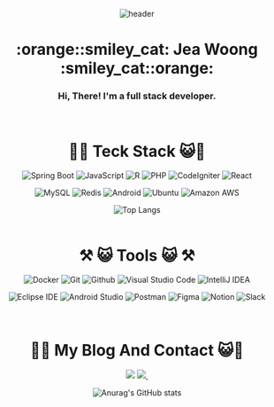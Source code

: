 <div align="center">

![header](https://capsule-render.vercel.app/api?color=gradient&customColorList=0,3,2,5,30&type=Waving&text=JeaWoong&nbsp;Hwang!&fontSize=40&theme=gruvbox_light)

<h1> :orange::smiley_cat:  Jea Woong  :smiley_cat::orange: </h1>
<h3> Hi, There! I'm a full stack developer.</h3>
  <br/>

# :orange::smiley_cat:  Teck Stack  :smiley_cat::orange:<br/>
<p align="center">
  <img alt="Spring Boot" src="https://img.shields.io/badge/Spring Boot-6db33f?style=flat-square&logo=Spring Boot&logoColor=white">
  <img alt="JavaScript" src="https://img.shields.io/badge/JavaScript-F7DF1E?style=flat-square&logo=JavaScript&logoColor=white">
  <img alt="R" src="https://img.shields.io/badge/R-276DC3?style=flat-square&logo=R&logoColor=white">
  <img alt="PHP" src="https://img.shields.io/badge/PHP-777BB4?style=flat-square&logo=PHP&logoColor=white">
  <img alt="CodeIgniter" src="https://img.shields.io/badge/CodeIgniter-ef4223?style=flat-square&logo=CodeIgniter&logoColor=white">
  <img alt="React" src="https://img.shields.io/badge/React-61dafb?style=flat-square&logo=React&logoColor=white">
</p>
<p align="center">
  <img alt="MySQL" src="https://img.shields.io/badge/MySQL-4479A1?style=flat-square&logo=MySQL&logoColor=white">
  <img alt="Redis" src="https://img.shields.io/badge/Redis-dc382d?style=flat-square&logo=Redis&logoColor=white">
  <img alt="Android" src="https://img.shields.io/badge/Android-3ddc84?style=flat-square&logo=Android&logoColor=white">
  
  <img alt="Ubuntu" src="https://img.shields.io/badge/Ubuntu-e95420?style=flat-square&logo=Ubuntu&logoColor=white">
  <img alt="Amazon AWS" src="https://img.shields.io/badge/Amazon AWS-232F3E?style=flat-square&logo=Amazon AWS&logoColor=white">
</p>

![Top Langs](https://github-readme-stats.vercel.app/api/top-langs/?username=wodnd0131&layout=compact)
<br/>
<br/>

# ⚒️ :smiley_cat: Tools :smiley_cat: ⚒️
<p align="center">
  <img alt="Docker" src="https://img.shields.io/badge/Docker-2496ed?style=flat-square&logo=Docker&logoColor=white">
  <img alt="Git" src="https://img.shields.io/badge/Git-f05032?style=flat-square&logo=Git&logoColor=white">
  <img alt="Github" src="https://img.shields.io/badge/Github-181717?style=flat-square&logo=Github&logoColor=white">
  <img alt="Visual Studio Code" src="https://img.shields.io/badge/Visual Studio Code-007acc?style=flat-square&logo=Visual Studio Code&logoColor=white">
  <img alt="IntelliJ IDEA" src="https://img.shields.io/badge/IntelliJ IDEA-000000?style=flat-square&logo=IntelliJ IDEA&logoColor=white">
</p>
<p align="center">
  <img alt="Eclipse IDE" src="https://img.shields.io/badge/Eclipse IDE-2c2255?style=flat-square&logo=Eclipse IDE&logoColor=white">
  <img alt="Android Studio" src="https://img.shields.io/badge/Android Studio-3ddc84?style=flat-square&logo=Android Studio&logoColor=white">
  <img alt="Postman" src="https://img.shields.io/badge/Postman-ff6c37?style=flat-square&logo=Postman&logoColor=white">
  <img alt="Figma" src="https://img.shields.io/badge/Figma-0052cc?style=flat-square&logo=Figma&logoColor=white">
  <img alt="Notion" src="https://img.shields.io/badge/Notion-ffffff?style=flat-square&logo=Notion&logoColor=black">
  <img alt="Slack" src="https://img.shields.io/badge/Slack-4a15ab?style=flat-square&logo=Slack&logoColor=white">
</p>
<br/>


# :orange::smiley_cat: My Blog And Contact  :smiley_cat::orange:<br/>
<a href="https://www.notion.so/PARA-213cc4c52e824e5d8f3db323cb45162c?pvs=4" target="_blank">
<img src="https://img.shields.io/badge/notion-000000?style=for-the-badge&logo=notion&logoColor=FFFFFF"/></a>
  <a href="mailto:wodnd0131@gmail.com">
    <img
      src="https://img.shields.io/badge/wodnd0131@gmail.com-D14836?style=for-the-badge&logo=gmail&logoColor=white"/>&nbsp
  </a>



![Anurag's GitHub stats](https://github-readme-stats.vercel.app/api?username=wodnd0131&show_icons=true&theme=merko)
<br/><br/>
</div>  
